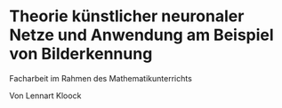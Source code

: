 # Theorie künstlicher neuronaler Netze und Anwendung am Beispiel von Bilderkennung
Facharbeit im Rahmen des Mathematikunterrichts

Von Lennart Kloock
